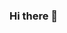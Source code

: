 ### Hi there 👋

<!--
**erigt/erigt** is a ✨ _special_ ✨ repository because its `README.md` (this file) appears on your GitHubprofile.

Here are some ideas to get you started:

- 🔭 I’m currently working on ...
- 🌱 I’m currently learning ... Desarrollo web Fullstack+Cloud con Factoria F5
- 👯 I’m looking to collaborate on ...
- 🤔 I’m looking for help with ...
- 💬 Ask me about ...
- 📫 How to reach me: ...
- 😄 Pronouns: ...
- ⚡ Fun fact: ...
-->
